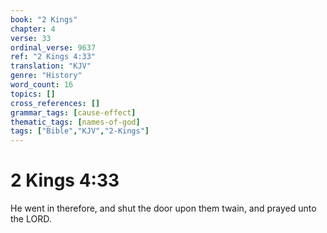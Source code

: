 ```yaml
---
book: "2 Kings"
chapter: 4
verse: 33
ordinal_verse: 9637
ref: "2 Kings 4:33"
translation: "KJV"
genre: "History"
word_count: 16
topics: []
cross_references: []
grammar_tags: [cause-effect]
thematic_tags: [names-of-god]
tags: ["Bible","KJV","2-Kings"]
---
```


# 2 Kings 4:33

He went in therefore, and shut the door upon them twain, and prayed unto the LORD.
